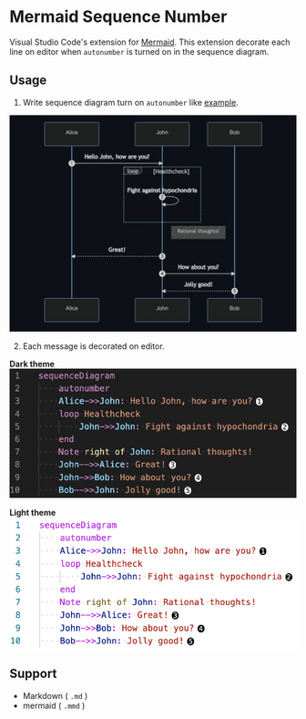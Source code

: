 # Mermaid Sequence Number

Visual Studio Code's extension for [Mermaid](https://github.com/mermaid-js/mermaid).
This extension decorate each line on editor when `autonumber` is turned on in the sequence diagram.

## Usage

1. Write sequence diagram turn on `autonumber` like [example](https://mermaid-js.github.io/mermaid/#/sequenceDiagram?id=sequencenumbers).

![sequence diagram preview](./docs/sequence_diagram_preview.png)

2. Each message is decorated on editor.

**Dark theme**
![sequence number sample for dark theme](./docs/sequence_number_sample_dark.png)

**Light theme**
![sequence number sample for light theme](./docs/sequence_number_sample_light.png)

## Support

- Markdown ( `.md` )
- mermaid ( `.mmd` )
